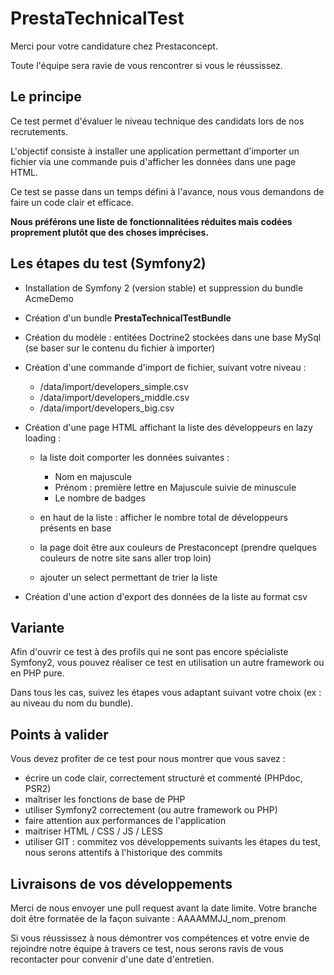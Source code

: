 PrestaTechnicalTest
===================

Merci pour votre candidature chez Prestaconcept.

Toute l'équipe sera ravie de vous rencontrer si vous le réussissez.


## Le principe

Ce test permet d'évaluer le niveau technique des candidats lors de nos recrutements.

L'objectif consiste à installer une application permettant d'importer un fichier via une commande puis
d'afficher les données dans une page HTML.

Ce test se passe dans un temps défini à l'avance, nous vous demandons de faire un code clair et efficace.

**Nous préférons une liste de fonctionnalitées réduites mais codées proprement plutôt que des choses imprécises.**


## Les étapes du test (Symfony2)

- Installation de Symfony 2 (version stable) et suppression du bundle AcmeDemo
- Création d'un bundle **PrestaTechnicalTestBundle**
- Création du modèle : entitées Doctrine2 stockées dans une base MySql (se baser sur le contenu du fichier à importer)
- Création d'une commande d'import de fichier, suivant votre niveau :
    - /data/import/developers_simple.csv
    - /data/import/developers_middle.csv
    - /data/import/developers_big.csv
- Création d'une page HTML affichant la liste des développeurs en lazy loading :

    - la liste doit comporter les données suivantes :
        - Nom en majuscule
        - Prénom : première lettre en Majuscule suivie de minuscule
        - Le nombre de badges

    - en haut de la liste : afficher le nombre total de développeurs présents en base
    - la page doit être aux couleurs de Prestaconcept (prendre quelques couleurs de notre site sans aller trop loin)
    - ajouter un select permettant de trier la liste

- Création d'une action d'export des données de la liste au format csv

## Variante

Afin d'ouvrir ce test à des profils qui ne sont pas encore spécialiste Symfony2, vous pouvez réaliser ce test en utilisation un
autre framework ou en PHP pure.

Dans tous les cas, suivez les étapes vous adaptant suivant votre choix (ex : au niveau du nom du bundle).

## Points à valider

Vous devez profiter de ce test pour nous montrer que vous savez :

- écrire un code clair, correctement structuré et commenté (PHPdoc, PSR2)
- maîtriser les fonctions de base de PHP
- utiliser Symfony2 correctement (ou autre framework ou PHP)
- faire attention aux performances de l'application
- maitriser HTML / CSS / JS / LESS
- utiliser GIT : commitez vos développements suivants les étapes du test, nous serons attentifs à l'historique des commits


## Livraisons de vos développements

Merci de nous envoyer une pull request avant la date limite.
Votre branche doit être formatée de la façon suivante : AAAAMMJJ_nom_prenom

Si vous réussissez à nous démontrer vos compétences et votre envie de rejoindre notre équipe à travers ce test, nous
serons ravis de vous recontacter pour convenir d'une date d'entretien.
